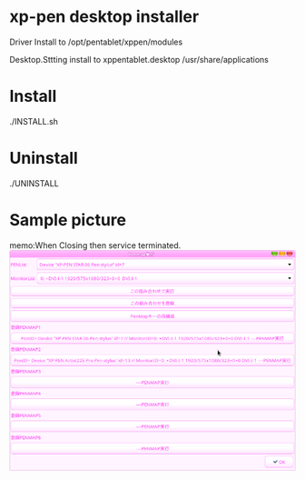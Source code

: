 # xp-pen desktop installer 

Driver
Install to /opt/pentablet/xppen/modules

Desktop.Sttting
install to xppentablet.desktop  /usr/share/applications

# Install
./INSTALL.sh

# Uninstall
./UNINSTALL

# Sample picture
memo:When Closing then service terminated. 
![Penmap](https://github.com/megamuteki/images/blob/master/penmap/penmap01.png)

